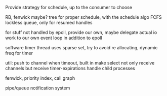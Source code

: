 
Provide strategy for schedule, up to the consumer to choose

RB, fenwick maybe? tree for proper schedule, with the schedule algo
FCFS lockless queue, only for resumed handles

for stuff not handled by epoll, provide our own, maybe delegate actual io work to our own event loop in addition to epoll

software timer thread uses sparse set, try to avoid re allocating, dynamic freq for timer

util:
    push to channel when timeout, built in 
    make select not only receive channels but receive timer-expirations
    handle child processes


fenwick, priority index, call graph 


pipe/queue notification system
